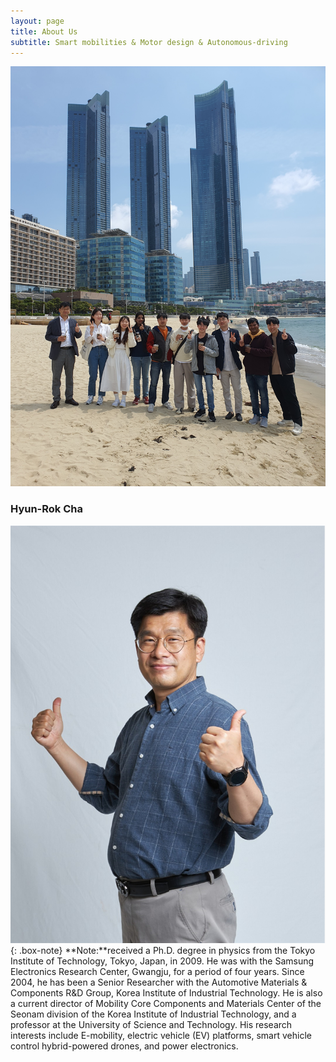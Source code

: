 ```yaml
---
layout: page
title: About Us
subtitle: Smart mobilities & Motor design & Autonomous-driving
---
```


![labpic](https://github.com/hrchalab/hrchalab.github.io/blob/master/assets/img/Aboutus.jpg?raw=true)

### Hyun-Rok Cha
![hrcha](https://github.com/hrchalab/hrchalab.github.io/blob/master/assets/img/hrcha.png?raw=true)
{: .box-note}
**Note:**received a Ph.D. degree in physics from the Tokyo Institute of Technology, Tokyo, Japan, in 2009.
He was with the Samsung Electronics Research Center, Gwangju, for a period of four years.
Since 2004, he has been a Senior Researcher with the Automotive Materials \& Components R\&D Group, Korea Institute of Industrial Technology. 
He is also a current director of Mobility Core Components and Materials Center of the Seonam division of the Korea Institute of Industrial Technology, and a professor at the University of Science and Technology.
His research interests include E-mobility, electric vehicle (EV) platforms, smart vehicle control hybrid-powered drones, and power electronics.
